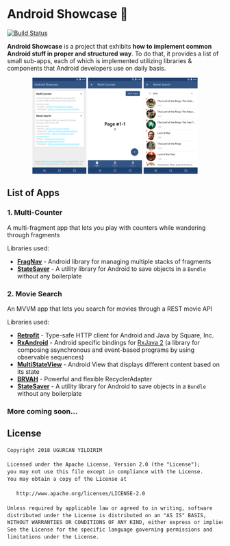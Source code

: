 # Android Showcase 📱

[![Build Status](https://app.bitrise.io/app/4d4cf51c2dab8f0f/status.svg?token=kdN0gi9js4QkpVuhyKY0Aw)](https://app.bitrise.io/app/4d4cf51c2dab8f0f)

**Android Showcase** is a project that exhibits **how to implement common Android stuff in proper and structured way**. To do that, it provides a list of small sub-apps, each of which is implemented utilizing libraries & components that Android developers use on daily basis.

<p align="center">
<img src="stuff/ss1.png" width="25%"> <img src="stuff/ss2.png" width="25%"> <img src="stuff/ss3.png" width="25%">
</p>


## List of Apps

### 1. Multi-Counter

A multi-fragment app that lets you play with counters while wandering through fragments

Libraries used:
- [**FragNav**](https://github.com/ncapdevi/FragNav) - Android library for managing multiple stacks of fragments
- [**StateSaver**](https://github.com/evernote/android-state) - A utility library for Android to save objects in a `Bundle` without any boilerplate



### 2. Movie Search

An MVVM app that lets you search for movies through a REST movie API

Libraries used:
- [**Retrofit**](https://github.com/square/retrofit) - Type-safe HTTP client for Android and Java by Square, Inc.
- [**RxAndroid**](https://github.com/ReactiveX/RxAndroid) - Android specific bindings for [RxJava 2](http://github.com/ReactiveX/RxJava) (a library for composing asynchronous and event-based programs by using observable sequences)
- [**MultiStateView**](https://github.com/Kennyc1012/MultiStateView) - Android View that displays different content based on its state
- [**BRVAH**](https://github.com/CymChad/BaseRecyclerViewAdapterHelper) - Powerful and flexible RecyclerAdapter
- [**StateSaver**](https://github.com/evernote/android-state) - A utility library for Android to save objects in a `Bundle` without any boilerplate



### More coming soon...



## License

```tex
Copyright 2018 UGURCAN YILDIRIM

Licensed under the Apache License, Version 2.0 (the "License");
you may not use this file except in compliance with the License.
You may obtain a copy of the License at

   http://www.apache.org/licenses/LICENSE-2.0

Unless required by applicable law or agreed to in writing, software
distributed under the License is distributed on an "AS IS" BASIS,
WITHOUT WARRANTIES OR CONDITIONS OF ANY KIND, either express or implied.
See the License for the specific language governing permissions and
limitations under the License.
```
